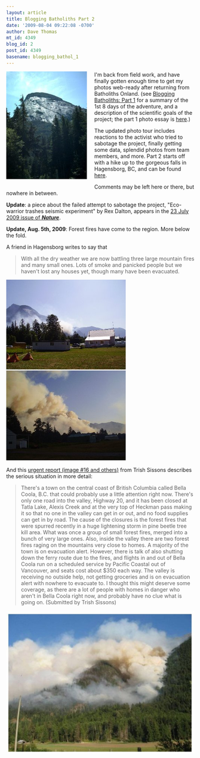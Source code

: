```yaml
---
layout: article
title: Blogging Batholiths Part 2
date: '2009-08-04 09:22:08 -0700'
author: Dave Thomas
mt_id: 4349
blog_id: 2
post_id: 4349
basename: blogging_bathol_1
---
```

<img src="/uploads/2009/day12-19Thumb.jpg" alt="day12-19Thumb.jpg" width="216" height="288" style="float: left; margin: 0 20px 20px 0;" class="mt-image-left" />

I'm back from field work, and have finally gotten enough time to get my photos web-ready after returning from Batholiths Onland.
(see [Blogging Batholiths: Part 1](http://pandasthumb.org/archives/2009/07/blogging-bathol.html) for a summary of the 1st 8 days of the adventure, and a description of the scientific goals of the project; the part 1 photo essay is [here](http://nmskeptic.blogspot.com/2009/07/blogging-batholiths.html).) 

The updated photo tour includes reactions to the activist who tried to sabotage the project, finally getting some data, splendid photos from team members, and more. Part 2 starts off with a hike up to the gorgeous falls in Hagensborg, BC, and can be found [here](http://nmskeptic.blogspot.com/2009/07/blogging-batholiths-part-2.html).  

Comments may be left here or there, but nowhere in between.

**Update**: a piece about the failed attempt to sabotage the project, "Eco-warrior trashes seismic experiment" by Rex Dalton, appears in the [23 July 2009 issue of _**Nature**_](http://www.nature.com/news/2009/090723/full/news.2009.715.html).

**Update, Aug. 5th, 2009**: Forest fires have come to the region. More below the fold.

A friend in Hagensborg writes to say that 


> With all the dry weather we are now battling three large mountain fires and many small ones.  Lots of smoke and panicked people but we haven't lost any houses yet, though many have been evacuated.

<img src="/uploads/2009/PICT1351.jpg" alt="PICT1351.jpg" />

<img src="/uploads/2009/PICT1353.jpg" alt="PICT1353.jpg" />

And this [urgent report (image #16 and others)](http://www.cbc.ca/bc/photogallery/template.html?dataPath=/photogallery/regions/bc/gallery_873/xml/gallery_873.xml) from Trish Sissons describes the serious situation in more detail:


> There's a town on the central coast of British Columbia called Bella Coola, B.C. that could probably use a little attention right now.  There's only one road into the valley, Highway 20, and it has been closed at Tatla Lake, Alexis Creek and at the very top of Heckman pass making it so that no one in the valley can get in or out, and no food supplies can get in by road.  The cause of the closures is the forest fires that were spurred recently in a huge lightening storm in pine beetle tree kill area.  What was once a group of small forest fires, merged into a bunch of very large ones. Also, inside the valley there are two forest fires raging on the mountains very close to homes. A majority of the town is on evacuation alert.  However, there is talk of also shutting down the ferry route due to the fires, and flights in and out of Bella Coola run on a scheduled service by Pacific Coastal out of Vancouver, and seats cost about $350 each way. The valley is receiving no outside help, not getting groceries and is on evacuation alert with nowhere to evacuate to.  I thought this might deserve some coverage, as there are a lot of people with homes in danger who aren't in Bella Coola right now, and probably have no clue what is going on. (Submitted by Trish Sissons)


<img src="/uploads/2009/bcfire.jpg" alt="bcfire.jpg" />

